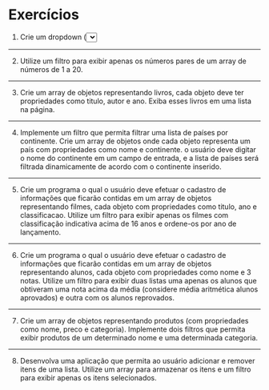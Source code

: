 # Exercícios

1) Crie um dropdown (<select>) com quatro opções: “Abacate”, "Maçã", "Pera" e "Laranja". Ao selecionar uma opção, exiba a fruta escolhida na página.

---

2) Utilize um filtro para exibir apenas os números pares de um array de números de 1 a 20.

---

3) Crie um array de objetos representando livros, cada objeto deve ter propriedades como titulo, autor e ano. Exiba esses livros em uma lista na página.

---

4) Implemente um filtro que permita filtrar uma lista de países por continente.  Crie um array de objetos onde cada objeto representa um país com propriedades como nome e continente. o usuário deve digitar o nome do continente em um campo de entrada, e a lista de países será filtrada dinamicamente de acordo com o continente inserido.

---

5) Crie um programa o qual o usuário deve efetuar o cadastro de informações que ficarão contidas em um array de objetos representando filmes, cada objeto com propriedades como titulo, ano e classificacao. Utilize um filtro para exibir apenas os filmes com classificação indicativa acima de 16 anos e ordene-os por ano de lançamento.

---

6) Crie um programa o qual o usuário deve efetuar o cadastro de informações que ficarão contidas em um array de objetos representando alunos, cada objeto com propriedades como nome e 3 notas. Utilize um filtro para exibir duas listas uma apenas os alunos que obtiveram uma nota acima da média (considere média aritmética alunos aprovados) e outra com os alunos reprovados.

---

7) Crie um array de objetos representando produtos (com propriedades como nome, preco e categoria). Implemente dois filtros que permita exibir  produtos de um determinado nome e uma determinada categoria.

---


8) Desenvolva uma aplicação que permita ao usuário adicionar e remover itens de uma lista. Utilize um array para armazenar os itens e um filtro para exibir apenas os itens selecionados.
